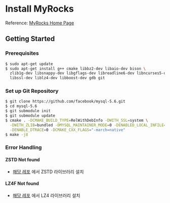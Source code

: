 # Install MyRocks


Reference: [MyRocks Home Page](http://myrocks.io/docs/getting-started/)



## Getting Started

### Prerequisites

```bash
$ sudo apt-get update
$ sudo apt-get install g++ cmake libbz2-dev libaio-dev bison \
  zlib1g-dev libsnappy-dev libgflags-dev libreadline6-dev libncurses5-dev \
  libssl-dev liblz4-dev libboost-dev gdb git
```

### Set up Git Repository

```bash
$ git clone https://github.com/facebook/mysql-5.6.git
$ cd mysql-5.6
$ git submodule init
$ git submodule update
$ cmake . -DCMAKE_BUILD_TYPE=RelWithDebInfo -DWITH_SSL=system \
  -DWITH_ZLIB=bundled -DMYSQL_MAINTAINER_MODE=0 -DENABLED_LOCAL_INFILE=1 \
  -DENABLE_DTRACE=0 -DCMAKE_CXX_FLAGS="-march=native"
$ make -j8
```


### Error Handling

#### ZSTD Not found
- [해당 레포](https://github.com/facebook/zstd) 에서 ZSTD 라이브러리 설치

#### LZ4F Not found
- [해당 레포](https://github.com/lz4/lz4) 에서 LZ4 라이브러리 설치

